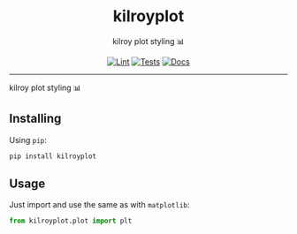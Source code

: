 <h1 align="center">kilroyplot</h1>

<div align="center">

kilroy plot styling 📊

[![Lint](https://github.com/kilroybot/kilroyplot/actions/workflows/lint.yaml/badge.svg)](https://github.com/kilroybot/kilroyplot/actions/workflows/lint.yaml)
[![Tests](https://github.com/kilroybot/kilroyplot/actions/workflows/test-multiplatform.yaml/badge.svg)](https://github.com/kilroybot/kilroyplot/actions/workflows/test-multiplatform.yaml)
[![Docs](https://github.com/kilroybot/kilroyplot/actions/workflows/docs.yaml/badge.svg)](https://github.com/kilroybot/kilroyplot/actions/workflows/docs.yaml)

</div>

---

kilroy plot styling 📊

## Installing

Using `pip`:

```sh
pip install kilroyplot
```

## Usage

Just import and use the same as with `matplotlib`:

```python
from kilroyplot.plot import plt
```
